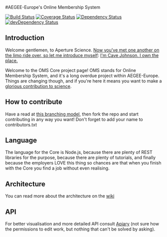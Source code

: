 #AEGEE-Europe's Online Membership System

[![Build Status](https://travis-ci.org/AEGEE/oms-core.svg?branch=master)](https://travis-ci.org/AEGEE/oms-core)
[![Coverage Status](https://coveralls.io/repos/AEGEE/oms-core/badge.svg?service=github)](https://coveralls.io/github/AEGEE/oms-core)
[![Dependency Status](https://david-dm.org/aegee/oms-core.svg)](https://david-dm.org/aegee/oms-core)
[![devDependency Status](https://david-dm.org/aegee/oms-core/dev-status.svg)](https://david-dm.org/aegee/oms-core#info=devDependencies)

## Introduction

Welcome gentlemen, to Aperture Science. [Now you've met one another on the limo ride over, so let me introduce myself](http://i1.theportalwiki.net/img/4/4d/Cave_Johnson_fifties_intro03.wav): [I'm Cave Johnson. I own the place.](http://i1.theportalwiki.net/img/e/e2/Cave_Johnson_fifties_intro04.wav)


Welcome to the OMS Core project page! OMS stands for Online Membership System, and it's a long overdue project within AEGEE-Europe. Things are changing though, and if you're here it means you want to make a [glorious contribution to science](http://i1.theportalwiki.net/img/c/c4/Cave_Johnson_fifties_outro02.wav).

## How to contribute

Have a read at [this branching model](http://nvie.com/posts/a-successful-git-branching-model/), then fork the repo and start contributing in any way you want! Don't forget to add your name to contributors.txt

## Language

The language for the Core is Node.js, because there are plenty of REST libraries for the purpose, because there are plenty of tutorials, and finally because the employers LOVE this thing so chances are that when you finish with the Core you find a job without even realising.


## Architecture

You can read more about the architecture on the [wiki](https://github.com/aegee/oms-core/wiki)

## API

For better visualisation and more detailed API consult [Apiary](https://app.apiary.io/omscore/) (not sure how the permissions to edit work, but nothing that can't be solved by asking).